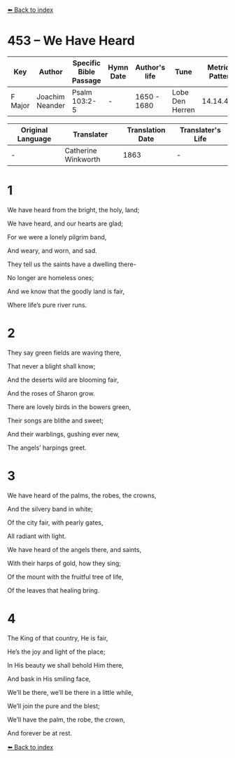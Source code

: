 [⬅️ Back to index](../README.md)

# 453 – We Have Heard

Key | Author   | Specific Bible Passage     |Hymn Date |Author's life |Tune |Metrical Pattern   |Composer/Source                                                                                        
-- | --------- | ---------------------------|----------|--------------|-----|-------------------|-------------   
F Major  | Joachim Neander      | Psalm 103:2-5 | -  | 1650 - 1680 | Lobe Den Herren | 14.14.4.7.8 | Chorale Book for England, 1863 

Original Language | Translater | Translation Date   | Translater's Life     
----------------- | --------- | --------------------|-------------   
\-  | Catherine Winkworth      | 1863 | -  | 1827 - 1878 



# 1

We have heard from the bright, the holy, land;

We have heard, and our hearts are glad;

For we were a lonely pilgrim band,

And weary, and worn, and sad.

They tell us the saints have a dwelling there-

No longer are homeless ones;

And we know that the goodly land is fair,

Where life’s pure river runs.



# 2

They say green fields are waving there,

That never a blight shall know;

And the deserts wild are blooming fair,

And the roses of Sharon grow.

There are lovely birds in the bowers green,

Their songs are blithe and sweet;

And their warblings, gushing ever new,

The angels’ harpings greet.



# 3

We have heard of the palms, the robes, the crowns,

And the silvery band in white;

Of the city fair, with pearly gates,

All radiant with light.

We have heard of the angels there, and saints,

With their harps of gold, how they sing;

Of the mount with the fruitful tree of life,

Of the leaves that healing bring.



# 4

The King of that country, He is fair,

He’s the joy and light of the place;

In His beauty we shall behold Him there,

And bask in His smiling face,

We’ll be there, we’ll be there in a little while,

We’ll join the pure and the blest;

We’ll have the palm, the robe, the crown,

And forever be at rest.

[⬅️ Back to index](../README.md)
